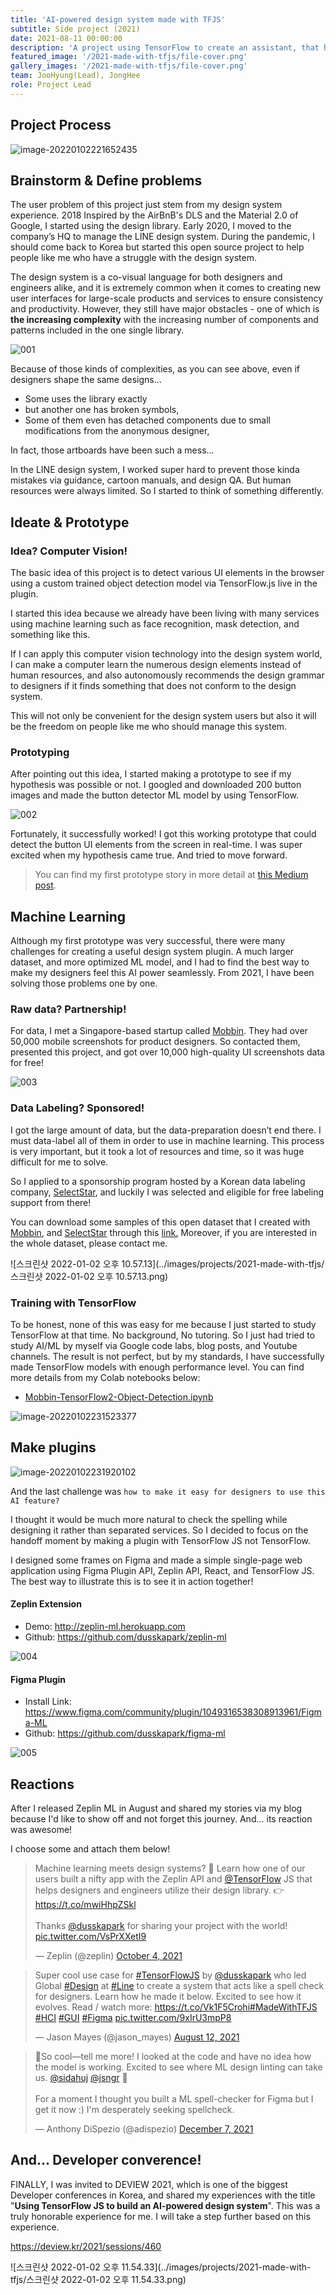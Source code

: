 ```yaml
---
title: 'AI-powered design system made with TFJS'
subtitle: Side project (2021)
date: 2021-08-11 00:00:00
description: 'A project using TensorFlow to create an assistant, that helps designers by keep-watching numerous design elements instead of humans.'
featured_image: '/2021-made-with-tfjs/file-cover.png'
gallery_images: '/2021-made-with-tfjs/file-cover.png'
team: JooHyung(Lead), JongHee
role: Project Lead 
---
```


## Project Process

![image-20220102221652435](../images/projects/2021-made-with-tfjs/image-20220102221652435.png)

## Brainstorm & Define problems

The user problem of this project just stem from my design system experience.
2018 Inspired by the AirBnB's DLS and the Material 2.0 of Google, I started using the design library. Early 2020, I moved to the company’s HQ to manage the LINE design system. During the pandemic, I should come back to Korea but started this open source project to help people like me who have a struggle with the design system.

The design system is a co-visual language for both designers and engineers alike, and it is extremely common when it comes to creating new user interfaces for large-scale products and services to ensure consistency and productivity. However, they still have major obstacles - one of which is **the increasing complexity** with the increasing number of components and patterns included in the one single library. 

![001](../images/projects/2021-made-with-tfjs/001.gif)

Because of those kinds of complexities, as you can see above, even if designers shape the same designs...

- Some uses the library exactly
- but another one has broken symbols,
- Some of them even has detached components due to small modifications from the anonymous designer, 

In fact, those artboards have been such a mess... 

In the LINE design system, I worked super hard to prevent those kinda mistakes via guidance, cartoon manuals, and design QA. But human resources were always limited. So I started to think of something differently.



## Ideate & Prototype

### Idea? Computer Vision!

The basic idea of this project is to detect various UI elements in the browser using a custom trained object detection model via TensorFlow.js live in the plugin.

I started this idea because we already have been living with many services using machine learning such as face recognition, mask detection, and something like this. 

If I can apply this computer vision technology into the design system world, I can make a computer learn the numerous design elements instead of human resources, and also autonomously recommends the design grammar to designers if it finds something that does not conform to the design system. 

This will not only be convenient for the design system users but also it will be the freedom on people like me who should manage this system. 

### Prototyping 

After pointing out this idea, I started making a prototype to see if my hypothesis was possible or not. I googled and downloaded 200 button images and made the button detector ML model by using TensorFlow.

![002](../images/projects/2021-made-with-tfjs/002.gif)

Fortunately, it successfully worked! I got this working prototype that could detect the button UI elements from the screen in real-time. I was super excited when my hypothesis came true. And tried to move forward.

> You can find my first prototype story in more detail at [this Medium post](https://judepark-6960.medium.com/machine-learning-for-design-systems-315cd34b676f).



## Machine Learning 

Although my first prototype was very successful, there were many challenges for creating a useful design system plugin. A much larger dataset, and more optimized ML model, and I had to find the best way to make my designers feel this AI power seamlessly. From 2021, I have been solving those problems one by one.

### Raw data? Partnership!

For data, I met a Singapore-based startup called [Mobbin](https://mobbin.design). They had over 50,000 mobile screenshots for product designers. So contacted them, presented this project, and got over 10,000 high-quality UI screenshots data for free!

![003](../images/projects/2021-made-with-tfjs/003.gif)



### Data Labeling? Sponsored!

I got the large amount of data, but the data-preparation doesn’t end there. I must data-label all of them in order to use in machine learning. This process is very important, but it took a lot of resources and time, so it was huge difficult for me to solve. 

So I applied to a sponsorship program hosted by a Korean data labeling company, [SelectStar](https://selectstar.ai), and luckily I was selected and eligible for free labeling support from there!

You can download some samples of this open dataset that I created with [Mobbin](https://mobbin.design), and [SelectStar](https://selectstar.ai) through this [link.](https://open.selectstar.ai/data-set/mobbin) Moreover, if you are interested in the whole dataset, please contact me.

![스크린샷 2022-01-02 오후 10.57.13](../images/projects/2021-made-with-tfjs/스크린샷 2022-01-02 오후 10.57.13.png)



### Training with TensorFlow

To be honest, none of this was easy for me because I just started to study TensorFlow at that time. No background, No tutoring. So I just had tried to study AI/ML by myself via Google code labs, blog posts, and Youtube channels. The result is not perfect, but by my standards, I have successfully made TensorFlow models with enough performance level. You can find more details from my Colab notebooks below: 

- [Mobbin-TensorFlow2-Object-Detection.ipynb](https://gist.github.com/dusskapark/7a6579da4d61c8156ff11d3644041b29#file-mobbin-tensorflow2-object-detection-ipynb)

![image-20220102231523377](../images/projects/2021-made-with-tfjs/image-20220102231523377.png)



## Make plugins



![image-20220102231920102](../images/projects/2021-made-with-tfjs/image-20220102231920102.png)

And the last challenge was `how to make it easy for designers to use this AI feature?`

I thought it would be much more natural to check the spelling while designing it rather than separated services. So I decided to focus on the handoff moment by making a plugin with TensorFlow JS not TensorFlow.

I designed some frames on Figma and made a simple single-page web application using Figma Plugin API, Zeplin API, React, and TensorFlow JS. The best way to illustrate this is to see it in action together!

#### Zeplin Extension 

- Demo: http://zeplin-ml.herokuapp.com
- Github: https://github.com/dusskapark/zeplin-ml

![004](../images/projects/2021-made-with-tfjs/004.gif)



#### Figma Plugin

- Install Link: https://www.figma.com/community/plugin/1049316538308913961/Figma-ML
- Github: https://github.com/dusskapark/figma-ml

![005](../images/projects/2021-made-with-tfjs/005.gif)





## Reactions

After I released Zeplin ML in August and shared my stories via my blog because I'd like to show off and not forget this journey. And... its reaction was awesome! 

I choose some and attach them below!

<blockquote class="twitter-tweet"><p lang="en" dir="ltr">Machine learning meets design systems? 🤯 Learn how one of our users built a nifty app with the Zeplin API and <a href="https://twitter.com/TensorFlow?ref_src=twsrc%5Etfw">@TensorFlow</a> JS that helps designers and engineers utilize their design library. 👉 <a href="https://t.co/mwiHhpZSkl">https://t.co/mwiHhpZSkl</a><br><br>Thanks <a href="https://twitter.com/dusskapark?ref_src=twsrc%5Etfw">@dusskapark</a> for sharing your project with the world! <a href="https://t.co/VsPrXXetI9">pic.twitter.com/VsPrXXetI9</a></p>&mdash; Zeplin (@zeplin) <a href="https://twitter.com/zeplin/status/1445137665322590223?ref_src=twsrc%5Etfw">October 4, 2021</a></blockquote> <script async src="https://platform.twitter.com/widgets.js" charset="utf-8"></script>

<blockquote class="twitter-tweet"><p lang="en" dir="ltr">Super cool use case for <a href="https://twitter.com/hashtag/TensorFlowJS?src=hash&amp;ref_src=twsrc%5Etfw">#TensorFlowJS</a> by <a href="https://twitter.com/dusskapark?ref_src=twsrc%5Etfw">@dusskapark</a> who led Global <a href="https://twitter.com/hashtag/Design?src=hash&amp;ref_src=twsrc%5Etfw">#Design</a> at <a href="https://twitter.com/hashtag/Line?src=hash&amp;ref_src=twsrc%5Etfw">#Line</a> to create a system that acts like a spell check for designers. Learn how he made it below. Excited to see how it evolves. Read / watch more: <a href="https://t.co/Vk1F5Crohi">https://t.co/Vk1F5Crohi</a><a href="https://twitter.com/hashtag/MadeWithTFJS?src=hash&amp;ref_src=twsrc%5Etfw">#MadeWithTFJS</a> <a href="https://twitter.com/hashtag/HCI?src=hash&amp;ref_src=twsrc%5Etfw">#HCI</a> <a href="https://twitter.com/hashtag/GUI?src=hash&amp;ref_src=twsrc%5Etfw">#GUI</a> <a href="https://twitter.com/hashtag/Figma?src=hash&amp;ref_src=twsrc%5Etfw">#Figma</a> <a href="https://t.co/9xIrU3mpP8">pic.twitter.com/9xIrU3mpP8</a></p>&mdash; Jason Mayes (@jason_mayes) <a href="https://twitter.com/jason_mayes/status/1425850072793747458?ref_src=twsrc%5Etfw">August 12, 2021</a></blockquote> <script async src="https://platform.twitter.com/widgets.js" charset="utf-8"></script>

<blockquote class="twitter-tweet"><p lang="en" dir="ltr">🤯So cool—tell me more! I looked at the code and have no idea how the model is working. Excited to see where ML design linting can take us. <a href="https://twitter.com/sidahuj?ref_src=twsrc%5Etfw">@sidahuj</a> <a href="https://twitter.com/jsngr?ref_src=twsrc%5Etfw">@jsngr</a> 👀<br><br>For a moment I thought you built a ML spell-checker for Figma but I get it now :) I&#39;m desperately seeking spellcheck.</p>&mdash; Anthony DiSpezio (@adispezio) <a href="https://twitter.com/adispezio/status/1468087814889689090?ref_src=twsrc%5Etfw">December 7, 2021</a></blockquote> <script async src="https://platform.twitter.com/widgets.js" charset="utf-8"></script>



## And... Developer converence!

FINALLY, I was invited to DEVIEW 2021, which is one of the biggest Developer conferences in Korea, and shared my experiences with the title "**Using TensorFlow JS to build an AI-powered design system**". This was a truly honorable experience for me. I will take a step further based on this experience.

https://deview.kr/2021/sessions/460

![스크린샷 2022-01-02 오후 11.54.33](../images/projects/2021-made-with-tfjs/스크린샷 2022-01-02 오후 11.54.33.png)
